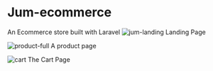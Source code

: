 # Jum-ecommerce
An Ecommerce store built with Laravel
![jum-landing](https://github.com/Osamor-Chukwuka/Jum-ecommerce/assets/70151154/31e1e2ef-f5c5-4035-aeb0-d7231eaf6ded)
Landing Page

![product-full](https://github.com/Osamor-Chukwuka/Jum-ecommerce/assets/70151154/d5a433c1-f468-444d-a44f-7e6d94c7664f)
A product page

![cart](https://github.com/Osamor-Chukwuka/Jum-ecommerce/assets/70151154/b6853958-422a-4d50-a084-78cba8213df4)
The Cart Page
